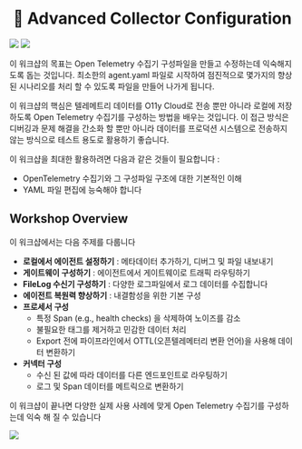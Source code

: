 <h1 align="center">🚀 Advanced Collector Configuration</h1>

<p style="text-align: left;">
  <img src="https://img.shields.io/badge/Duration-90%20minutes-purple">
  <img src="https://img.shields.io/badge/Authors-SooKyungKim-blue">
</p>

이 워크샵의 목표는 Open Telemetry 수집기 구성파일을 만들고 수정하는데 익숙해지도록 돕는 것입니다. 최소한의 agent.yaml 파일로 시작하여 점진적으로 몇가지의 향상된 시나리오를 처리 할 수 있도록 파일을 만들어 나가게 됩니다.

이 워크샵의 핵심은 텔레메트리 데이터를 O11y Cloud로 전송 뿐만 아니라 로컬에 저장하도록 Open Telemetry 수집기를 구성하는 방법을 배우는 것입니다. 이 접근 방식은 디버깅과 문제 해결을 간소화 할 뿐만 아니라 데이터를 프로덕션 시스템으로 전송하지 않는 방식으로 테스트 용도로 활용하기 좋습니다.

이 워크샵을 최대한 활용하려면 다음과 같은 것들이 필요합니다 :

- OpenTelemetry 수집기와 그 구성파일 구조에 대한 기본적인 이해
- YAML 파일 편집에 능숙해야 합니다

## Workshop Overview

이 워크샵에서는 다음 주제를 다룹니다

- **로컬에서 에이전트 설정하기** : 메타데이터 추가하기, 디버그 및 파일 내보내기
- **게이트웨이 구성하기** : 에이전트에서 게이트웨이로 트래픽 라우팅하기
- **FileLog 수신기 구성하기** : 다양한 로그파일에서 로그 데이터를 수집합니다
- **에이전트 복원력 향상하기** : 내결함성을 위한 기본 구성
- **프로세서 구성**
  - 특정 Span (e.g., health checks) 을 삭제하여 노이즈를 감소
  - 불필요한 태그를 제거하고 민감한 데이터 처리
  - Export 전에 파이프라인에서 OTTL(오픈텔레메터리 변환 언어)을 사용해 데이터 변환하기
- **커넥터 구성**
  - 수신 된 값에 따라 데이터를 다른 엔드포인트로 라우팅하기
  - 로그 및 Span 데이터를 메트릭으로 변환하기

이 워크샵이 끝나면 다양한 실제 사용 사례에 맞게 Open Telemetry 수집기를 구성하는데 익숙 해 질 수 있습니다

<p style="text-align: left;">
  <img src="https://img.shields.io/badge/Last_Modified-2025--04--09-FFA500">
</p>
